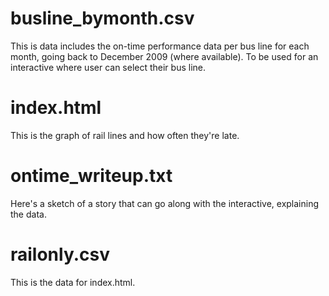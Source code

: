 # busline_bymonth.csv
This is data includes the on-time performance data per bus line for each month, going back to December 2009 (where available). To be used for an interactive where user can select their bus line.

# index.html
This is the graph of rail lines and how often they're late.

# ontime_writeup.txt
Here's a sketch of a story that can go along with the interactive, explaining the data.

# railonly.csv
This is the data for index.html.

